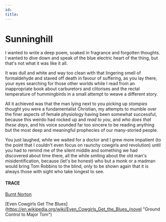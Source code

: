 ```yaml
---
id: 
title:  
---
```


# Sunninghill

I wanted to write a deep poem, 
soaked in fragrance and forgotten thoughts. 
I wanted to dive down 
and speak of the blue electric heart 
of the thing,
but that's not what it was like it all.

It was dull and white and way too clean
with that lingering smell of formaldehyde
and staved off death in favour of suffering,
as you lay there, your eyes searching
for those other worlds while I read 
from an inappropriate book
about carburetors and clitorises
and the rectal temperature of hummingbirds
in a small attempt 
to weave a different story.

All it achieved was that the man
lying next to you picking up _stompies_
thought you were a fundamentalist Christian,
my attempts to mumble
over the finer aspects of female physiology
having been somewhat successful,
because this weirdo had rocked up and _read to you_,
and _who does that these days_, 
and his voice sounded far too sincere 
to be reading anything but 
the most deep and meaningful prophecies
of our many-storied people.

You just laughed, 
while we waited for a doctor
and I grew more impatient 
(to the point that I couldn't even focus 
on raunchy cowgirls and revolution) 
until you had to remind me
of the silent middle and something
we had discovered about time there,
all the while smiling 
about the old man's misidentification, 
because (let's be honest)
who but a monk or a madman 
would bring Tom Robbins to the blind, 
only to be shown again
that it is always those with sight 
who take longest to see.


#### TRACE

[Burnt Norton](https://www.brainpickings.org/2015/11/18/t-s-eliot-reads-burnt-norton/)

[Even Cowgirls Get The Blues](https://en.wikipedia.org/wiki/Even_Cowgirls_Get_the_Blues_(novel "Ground Control to Major Tom")
